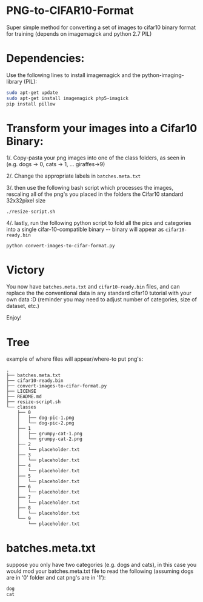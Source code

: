 # PNG-to-CIFAR10-Format

Super simple method for converting a set of images to cifar10 binary format for training (depends on imagemagick and python 2.7 PIL)

# Dependencies:

Use the following lines to install imagemagick and the python-imaging-library (PIL):

```bash
sudo apt-get update
sudo apt-get install imagemagick php5-imagick
pip install pillow
```

# Transform your images into a Cifar10 Binary:


1/. Copy-pasta your png images into one of the class folders, as seen in  (e.g. dogs -> 0, cats -> 1, ... giraffes->9)

2/. Change the appropriate labels in `batches.meta.txt`

3/. then use the following bash script which processes the images, rescaling all of the png's you placed in the folders the Cifar10 standard 32x32pixel size

`./resize-script.sh`

4/. lastly, run the following python script to fold all the pics and categories into a single cifar-10-compatible binary -- binary will appear as `cifar10-ready.bin`

`python convert-images-to-cifar-format.py`


# Victory

You now have `batches.meta.txt` and `cifar10-ready.bin` files, and can replace the the conventional data in any standard cifar10 tutorial with your own data :D (reminder you may need to adjust number of categories, size of dataset, etc.)

Enjoy!

# Tree

example of where files will appear/where-to put png's:
```
.
├── batches.meta.txt
├── cifar10-ready.bin
├── convert-images-to-cifar-format.py
├── LICENSE
├── README.md
├── resize-script.sh
└── classes
    ├── 0
    │   ├── dog-pic-1.png
    │   └── dog-pic-2.png
    ├── 1
    │   ├── grumpy-cat-1.png
    │   └── grumpy-cat-2.png
    ├── 2
    │   └── placeholder.txt
    ├── 3
    │   └── placeholder.txt
    ├── 4
    │   └── placeholder.txt
    ├── 5
    │   └── placeholder.txt
    ├── 6
    │   └── placeholder.txt
    ├── 7
    │   └── placeholder.txt
    ├── 8
    │   └── placeholder.txt
    └── 9
        └── placeholder.txt
```

# batches.meta.txt

suppose you only have two categories (e.g. dogs and cats), in this case you would mod your batches.meta.txt file to read the following (assuming dogs are in '0' folder and cat png's are in '1'):

```txt
dog
cat

```
